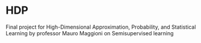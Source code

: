 # HDP
Final project for High-Dimensional Approximation, Probability, and Statistical Learning by professor Mauro Maggioni on Semisupervised learning
